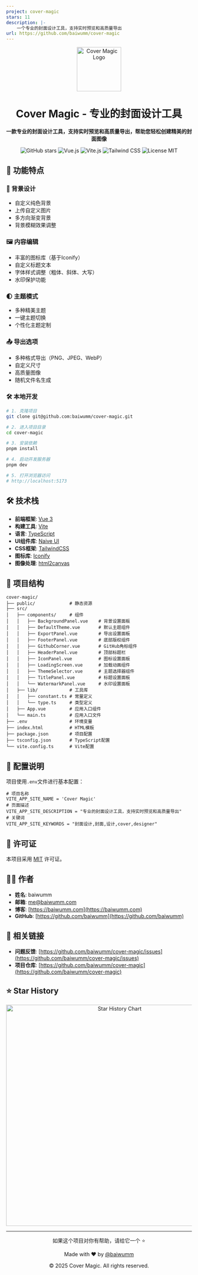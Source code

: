 ```yaml
---
project: cover-magic
stars: 11
description: |-
    一个专业的封面设计工具，支持实时预览和高质量导出
url: https://github.com/baiwumm/cover-magic
---
```


<div align="center">
  <img alt="Cover Magic Logo" src="./public/logo.svg" width="120"/>
  <h1>Cover Magic - 专业的封面设计工具</h1>
  <p><strong>一款专业的封面设计工具，支持实时预览和高质量导出，帮助您轻松创建精美的封面图像</strong></p>
  
  <p>
  <img src="https://img.shields.io/github/stars/baiwumm/cover-magic?style=flat-square&logo=github" alt="GitHub stars"/>
    <img src="https://img.shields.io/badge/Vue-v3.5.17-brightgreen" alt="Vue.js"/>
    <img src="https://img.shields.io/badge/Vite-v7.0.4-yellow" alt="Vite.js"/>
    <img src="https://img.shields.io/badge/Tailwind_CSS-4.1.11-06B6D4?style=flat-square&logo=tailwindcss&logoColor=white" alt="Tailwind CSS"/>
    <img src="https://img.shields.io/badge/License-MIT-green" alt="License MIT" />
  </p>
</div>

## 🌟 功能特点

### 🎨 背景设计
- 自定义纯色背景
- 上传自定义图片
- 多方向渐变背景
- 背景模糊效果调整

### 🖼️ 内容编辑
- 丰富的图标库（基于Iconify）
- 自定义标题文本
- 字体样式调整（粗体、斜体、大写）
- 水印保护功能

### 🌓 主题模式
- 多种精美主题
- 一键主题切换
- 个性化主题定制

### 📤 导出选项
- 多种格式导出（PNG、JPEG、WebP）
- 自定义尺寸
- 高质量图像
- 随机文件名生成

### 🛠️ 本地开发

```bash
# 1. 克隆项目
git clone git@github.com:baiwumm/cover-magic.git

# 2. 进入项目目录
cd cover-magic

# 3. 安装依赖
pnpm install

# 4. 启动开发服务器
pnpm dev

# 5. 打开浏览器访问
# http://localhost:5173
```

## 🛠️ 技术栈

- **前端框架**: [Vue 3](https://vuejs.org/)
- **构建工具**: [Vite](https://vitejs.dev/)
- **语言**: [TypeScript](https://www.typescriptlang.org/)
- **UI组件库**: [Naive UI](https://www.naiveui.com/)
- **CSS框架**: [TailwindCSS](https://tailwindcss.com/)
- **图标库**: [Iconify](https://iconify.design/)
- **图像处理**: [html2canvas](https://html2canvas.hertzen.com/)

## 📝 项目结构

```
cover-magic/
├── public/             # 静态资源
├── src/
│   ├── components/     # 组件
│   │   ├── BackgroundPanel.vue    # 背景设置面板
│   │   ├── DefaultTheme.vue       # 默认主题组件
│   │   ├── ExportPanel.vue        # 导出设置面板
│   │   ├── FooterPanel.vue        # 底部版权组件
│   │   ├── GithubCorner.vue       # GitHub角标组件
│   │   ├── HeaderPanel.vue        # 顶部标题栏
│   │   ├── IconPanel.vue          # 图标设置面板
│   │   ├── LoadingScreen.vue      # 加载动画组件
│   │   ├── ThemeSelector.vue      # 主题选择器组件
│   │   ├── TitlePanel.vue         # 标题设置面板
│   │   └── WatermarkPanel.vue     # 水印设置面板
│   ├── lib/            # 工具库
│   │   ├── constant.ts # 常量定义
│   │   └── type.ts     # 类型定义
│   ├── App.vue         # 应用入口组件
│   └── main.ts         # 应用入口文件
├── .env                # 环境变量
├── index.html          # HTML模板
├── package.json        # 项目配置
├── tsconfig.json       # TypeScript配置
└── vite.config.ts      # Vite配置
```

## 🔧 配置说明

项目使用`.env`文件进行基本配置：

```
# 项目名称
VITE_APP_SITE_NAME = 'Cover Magic'
# 页面描述
VITE_APP_SITE_DESCRIPTION = "专业的封面设计工具，支持实时预览和高质量导出"
# 关键词
VITE_APP_SITE_KEYWORDS = "封面设计,封面,设计,cover,designer"
```

## 📄 许可证

本项目采用 [MIT](LICENSE) 许可证。

## 👨‍💻 作者

- **姓名**: baiwumm
- **邮箱**: [me@baiwumm.com](mailto:me@baiwumm.com)
- **博客**: [https://baiwumm.com](https://baiwumm.com)
- **GitHub**: [https://github.com/baiwumm](https://github.com/baiwumm)

## 🔗 相关链接

- **问题反馈**: [https://github.com/baiwumm/cover-magic/issues](https://github.com/baiwumm/cover-magic/issues)
- **项目仓库**: [https://github.com/baiwumm/cover-magic](https://github.com/baiwumm/cover-magic)

## ⭐ Star History

<div align="center">
  <img src="https://api.star-history.com/svg?repos=baiwumm/cover-magic&type=Date" alt="Star History Chart" width="600"/>
</div>

---

<div align="center">
  <p>如果这个项目对你有帮助，请给它一个 ⭐️</p>
  <p>Made with ❤️ by <a href="https://github.com/baiwumm">@baiwumm</a></p>
  <p>© 2025 Cover Magic. All rights reserved.</p>
</div>

